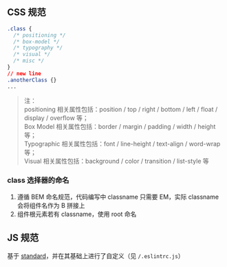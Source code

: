 ## CSS 规范
``` css
.class {
  /* positioning */
  /* box-model */
  /* typography */
  /* visual */
  /* misc */
}
// new line
.anotherClass {}
...
```

> 注：<br />
positioning 相关属性包括：position / top / right / bottom / left / float / display / overflow 等；<br />
Box Model 相关属性包括：border / margin / padding / width / height 等；<br />
Typographic 相关属性包括：font / line-height / text-align / word-wrap 等；<br />
Visual 相关属性包括：background / color / transition / list-style 等

### class 选择器的命名
1. 遵循 BEM 命名规范，代码编写中 classname 只需要 EM，实际 classname 会将组件名作为 B 拼接上
2. 组件根元素若有 classname，使用 root 命名

## JS 规范
基于 [standard](https://standardjs.com/)，并在其基础上进行了自定义（见 `/.eslintrc.js`）
